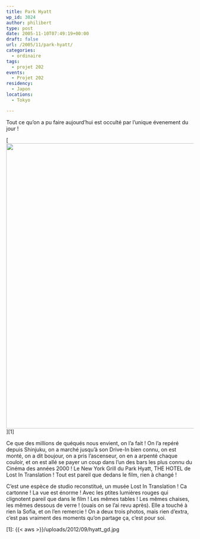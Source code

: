 ```yaml
---
title: Park Hyatt
wp_id: 3024
author: philibert
type: post
date: 2005-11-10T07:49:19+00:00
draft: false
url: /2005/11/park-hyatt/
categories:
  - ordinaire
tags:
  - projet 202
events:
  - Projet 202
residency:
  - Japon
locations:
  - Tokyo

---
```

Tout ce qu&rsquo;on a pu faire aujourd&rsquo;hui est occulté par l&rsquo;unique évenement du jour ! 

[<img src="{{< aws >}}/uploads/2012/09/hyatt_gd.jpg" alt="" title="hyatt_gd" width="1024" height="768" class="alignnone size-full wp-image-3025" srcset="{{< aws >}}/uploads/2012/09/hyatt_gd.jpg 1024w, {{< aws >}}/uploads/2012/09/hyatt_gd-300x225.jpg 300w, {{< aws >}}/uploads/2012/09/hyatt_gd-263x197.jpg 263w, {{< aws >}}/uploads/2012/09/hyatt_gd-650x487.jpg 650w" sizes="(max-width: 1024px) 100vw, 1024px" />][1]

Ce que des millions de quéqués nous envient, on l&rsquo;a fait ! On l&rsquo;a repéré depuis Shinjuku, on a marché jusqu&rsquo;à son Drive-In bien connu, on est monté, on a dit boujour, on a pris l&rsquo;ascenseur, on en a arpenté chaque couloir, et on est allé se payer un coup dans l&rsquo;un des bars les plus connu du Cinéma des années 2000 ! Le New York Grill du Park Hyatt, THE HOTEL de Lost In Translation ! Tout est pareil que dedans le film, rien à changé !

C&rsquo;est une espèce de studio reconstitué, un musée Lost In Translation ! Ca cartonne ! La vue est énorme ! Avec les ptites lumières rouges qui clignotent pareil que dans le film ! Les mêmes tables ! Les mêmes chaises, les mêmes dessous de verre ! (ouais on se l&rsquo;ai revu après). Elle a touché à rien la Sofia, et on l&rsquo;en remercie ! On a deux trois photos, mais rien d&rsquo;extra, c&rsquo;est pas vraiment des moments qu&rsquo;on partage ça, c&rsquo;est pour soi.

 [1]: {{< aws >}}/uploads/2012/09/hyatt_gd.jpg